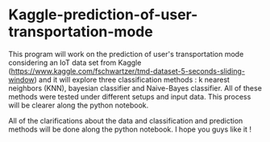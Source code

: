 # Kaggle-prediction-of-user-transportation-mode

This program will work on the prediction of user's transportation mode considering an IoT data set from Kaggle (https://www.kaggle.com/fschwartzer/tmd-dataset-5-seconds-sliding-window) and it will explore three classification methods : k nearest neighbors (KNN), bayesian classifier and Naive-Bayes classifier. All of these methods were tested under different setups and input data. This process will be clearer along the python notebook.

All of the clarifications about the data and classification and prediction methods will be done along the python notebook. I hope you guys like it !
